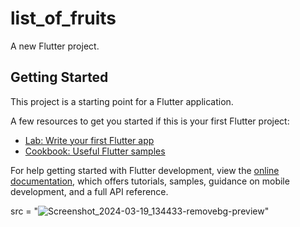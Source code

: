 # list_of_fruits

A new Flutter project.

## Getting Started

This project is a starting point for a Flutter application.

A few resources to get you started if this is your first Flutter project:

- [Lab: Write your first Flutter app](https://docs.flutter.dev/get-started/codelab)
- [Cookbook: Useful Flutter samples](https://docs.flutter.dev/cookbook)

For help getting started with Flutter development, view the
[online documentation](https://docs.flutter.dev/), which offers tutorials,
samples, guidance on mobile development, and a full API reference.


  src = "![Screenshot_2024-03-19_134433-removebg-preview](https://github.com/AishwaryaBaisane/list_of_fruits/assets/149373597/adc86857-22c8-4db3-ae38-f982c5b30f18)"
